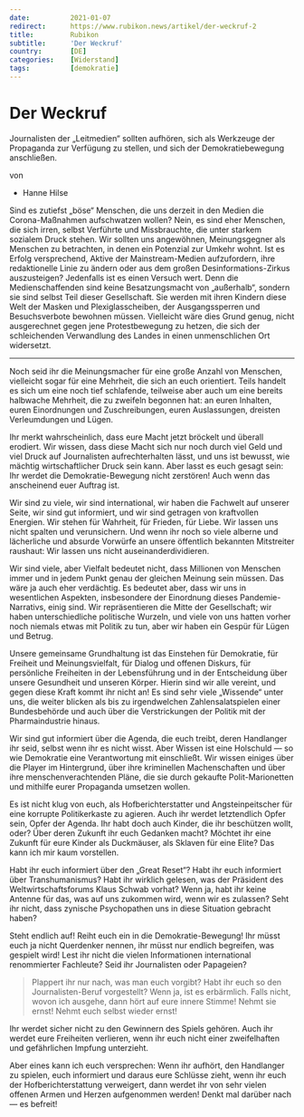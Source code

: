```yaml
---
date:          2021-01-07
redirect:      https://www.rubikon.news/artikel/der-weckruf-2
title:         Rubikon
subtitle:      'Der Weckruf'
country:       [DE]
categories:    [Widerstand]
tags:          [demokratie]
---
```

# Der Weckruf

Journalisten der „Leitmedien“ sollten aufhören, sich als Werkzeuge der Propaganda zur Verfügung zu stellen, und sich der Demokratiebewegung anschließen.

von 
   * Hanne Hilse

Sind es zutiefst „böse“ Menschen, die uns derzeit in den Medien die Corona-Maßnahmen aufschwatzen wollen? Nein, es sind eher Menschen, die sich irren, selbst Verführte und Missbrauchte, die unter starkem sozialem Druck stehen. Wir sollten uns angewöhnen, Meinungsgegner als Menschen zu betrachten, in denen ein Potenzial zur Umkehr wohnt. Ist es Erfolg versprechend, Aktive der Mainstream-Medien aufzufordern, ihre redaktionelle Linie zu ändern oder aus dem großen Desinformations-Zirkus auszusteigen? Jedenfalls ist es einen Versuch wert. Denn die Medienschaffenden sind keine Besatzungsmacht von „außerhalb“, sondern sie sind selbst Teil dieser Gesellschaft. Sie werden mit ihren Kindern diese Welt der Masken und Plexiglasscheiben, der Ausgangssperren und Besuchsverbote bewohnen müssen. Vielleicht wäre dies Grund genug, nicht ausgerechnet gegen jene Protestbewegung zu hetzen, die sich der schleichenden Verwandlung des Landes in einen unmenschlichen Ort widersetzt. 

---

Noch seid ihr die Meinungsmacher für eine große Anzahl von Menschen, vielleicht sogar für eine Mehrheit, die sich an euch orientiert. Teils handelt es sich um eine noch tief schlafende, teilweise aber auch um eine bereits halbwache Mehrheit, die zu zweifeln begonnen hat: an euren Inhalten, euren Einordnungen und Zuschreibungen, euren Auslassungen, dreisten Verleumdungen und Lügen.

Ihr merkt wahrscheinlich, dass eure Macht jetzt bröckelt und überall erodiert. Wir wissen, dass diese Macht sich nur noch durch viel Geld und viel Druck auf Journalisten aufrechterhalten lässt, und uns ist bewusst, wie mächtig wirtschaftlicher Druck sein kann. Aber lasst es euch gesagt sein: Ihr werdet die Demokratie-Bewegung nicht zerstören! Auch wenn das anscheinend euer Auftrag ist. 

Wir sind zu viele, wir sind international, wir haben die Fachwelt auf unserer Seite, wir sind gut informiert, und wir sind getragen von kraftvollen Energien. Wir stehen für Wahrheit, für Frieden, für Liebe. Wir lassen uns nicht spalten und verunsichern. Und wenn ihr noch so viele alberne und lächerliche und absurde Vorwürfe an unsere öffentlich bekannten Mitstreiter raushaut: Wir lassen uns nicht auseinanderdividieren.

Wir sind viele, aber Vielfalt bedeutet nicht, dass Millionen von Menschen immer und in jedem Punkt genau der gleichen Meinung sein müssen. Das wäre ja auch eher verdächtig. Es bedeutet aber, dass wir uns in wesentlichen Aspekten, insbesondere der Einordnung dieses Pandemie-Narrativs, einig sind. Wir repräsentieren die Mitte der Gesellschaft; wir haben unterschiedliche politische Wurzeln, und viele von uns hatten vorher noch niemals etwas mit Politik zu tun, aber wir haben ein Gespür für Lügen und Betrug. 

Unsere gemeinsame Grundhaltung ist das Einstehen für Demokratie, für Freiheit und Meinungsvielfalt, für Dialog und offenen Diskurs, für persönliche Freiheiten in der Lebensführung und in der Entscheidung über unsere Gesundheit und unseren Körper. Hierin sind wir alle vereint, und gegen diese Kraft kommt ihr nicht an! Es sind sehr viele „Wissende“ unter uns, die weiter blicken als bis zu irgendwelchen Zahlensalatspielen einer Bundesbehörde und auch über die Verstrickungen der Politik mit der Pharmaindustrie hinaus. 

Wir sind gut informiert über die Agenda, die euch treibt, deren Handlanger ihr seid, selbst wenn ihr es nicht wisst. Aber Wissen ist eine Holschuld — so wie Demokratie eine Verantwortung mit einschließt. Wir wissen einiges über die Player im Hintergrund, über ihre kriminellen Machenschaften und über ihre menschenverachtenden Pläne, die sie durch gekaufte Polit-Marionetten und mithilfe eurer Propaganda umsetzen wollen. 

Es ist nicht klug von euch, als Hofberichterstatter und Angsteinpeitscher für eine korrupte Politikerkaste zu agieren. Auch ihr werdet letztendlich Opfer sein, Opfer der Agenda. Ihr habt doch auch Kinder, die ihr beschützen wollt, oder? Über deren Zukunft ihr euch Gedanken macht? Möchtet ihr eine Zukunft für eure Kinder als Duckmäuser, als Sklaven für eine Elite? Das kann ich mir kaum vorstellen. 

Habt ihr euch informiert über den „Great Reset“? Habt ihr euch informiert über Transhumanismus? Habt ihr wirklich gelesen, was der Präsident des Weltwirtschaftsforums Klaus Schwab vorhat? Wenn ja, habt ihr keine Antenne für das, was auf uns zukommen wird, wenn wir es zulassen? Seht ihr nicht, dass zynische Psychopathen uns in diese Situation gebracht haben? 

Steht endlich auf! Reiht euch ein in die Demokratie-Bewegung! Ihr müsst euch ja nicht Querdenker nennen, ihr müsst nur endlich begreifen, was gespielt wird! Lest ihr nicht die vielen Informationen international renommierter Fachleute? Seid ihr Journalisten oder Papageien? 

> Plappert ihr nur nach, was man euch vorgibt? Habt ihr euch so den Journalisten-Beruf vorgestellt? Wenn ja, ist es erbärmlich. Falls nicht, wovon ich ausgehe, dann hört auf eure innere Stimme! Nehmt sie ernst! Nehmt euch selbst wieder ernst! 

Ihr werdet sicher nicht zu den Gewinnern des Spiels gehören. Auch ihr werdet eure Freiheiten verlieren, wenn ihr euch nicht einer zweifelhaften und gefährlichen Impfung unterzieht.

Aber eines kann ich euch versprechen: Wenn ihr aufhört, den Handlanger zu spielen, euch informiert und daraus eure Schlüsse zieht, wenn ihr euch der Hofberichterstattung verweigert, dann werdet ihr von sehr vielen offenen Armen und Herzen aufgenommen werden! Denkt mal darüber nach — es befreit!


